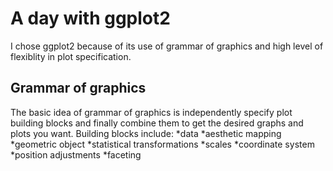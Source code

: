 A day with ggplot2
===================

I chose ggplot2 because of its use of grammar of graphics and high level of flexiblity in plot specification.

Grammar of graphics
-------------------
The basic idea of grammar of graphics is independently specify plot building blocks and finally combine them to get the desired graphs and plots you want.
Building blocks include:
*data
*aesthetic mapping
*geometric object
*statistical transformations
*scales
*coordinate system
*position adjustments
*faceting

